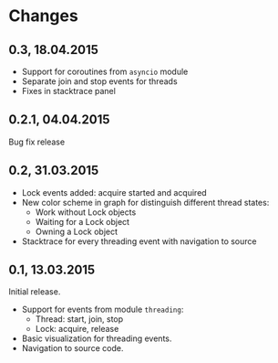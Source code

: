 # Changes

## 0.3, 18.04.2015

* Support for coroutines from `asyncio` module
* Separate join and stop events for threads
* Fixes in stacktrace panel

## 0.2.1, 04.04.2015

Bug fix release

## 0.2, 31.03.2015

* Lock events added: acquire started and acquired 
* New color scheme in graph for distinguish different thread states:
  * Work without Lock objects
  * Waiting for a Lock object
  * Owning a Lock object
* Stacktrace for every threading event with navigation to source

## 0.1, 13.03.2015

Initial release.
* Support for events from module `threading`:
  * Thread: start, join, stop
  * Lock: acquire, release
* Basic visualization for threading events.
* Navigation to source code.
